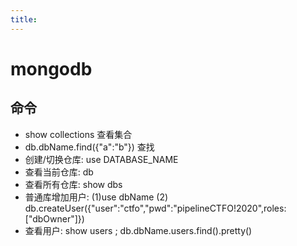 ```yaml
---
title:
---
```

# mongodb 

## 命令
* show collections 查看集合
* db.dbName.find({"a":"b"}) 查找
* 创建/切换仓库: use DATABASE_NAME
* 查看当前仓库: db
* 查看所有仓库: show dbs
* 普通库增加用户: (1)use  dbName (2) db.createUser({"user":"ctfo","pwd":"pipelineCTFO!2020",roles:["dbOwner"]})
* 查看用户: show users   ;     db.dbName.users.find().pretty()



